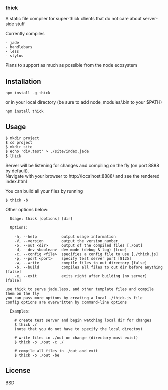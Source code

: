 ### thick

A static file compiler for super-thick clients that do not care about server-side stuff

Currently compiles

	- jade
	- handlebars
	- less
	- stylus

Plans to support as much as possible from the node ecosystem

## Installation

``````
npm install -g thick
``````
or in your local directory (be sure to add node_modules/.bin to your $PATH)

``````
npm install thick
``````


## Usage

``````
$ mkdir project
$ cd project
$ mkdir site
$ echo 'div.test' > ./site/index.jade
$ thick

``````

 Server will be listening for changes and compiling on the fly (on port 8888 by default).  
 Navigate with your browser to http://localhost:8888/ and see the rendered index.html  

 You can build all your files by running

``````
$ thick -b
``````

 Other options below:

``````
  Usage: thick [options] [dir]

  Options:

    -h, --help           output usage information
    -V, --version        output the version number
    -o, --out <dir>      output of the compiled files [./out]
    -d, --dev <boolean>  dev mode (debug & log) [true] 
    -c, --config <file>  specifies a config file to use [./thick.js]
    -p, --port <port>    specify test server port [8125]
    -w, --write          compile files to out directory [false]
    -b, --build          compiles all files to out dir before anything [false]
    -e, --exit           exits right after building (no server) [false]

use thick to serve jade,less, and other template files and compile them on the fly
you can pass more options by creating a local ./thick.js file
config options are overwritten by command-line options

  Examples:

    # create test server and begin watching local dir for changes
    $ thick ./
    (note that you do not have to specify the local directoy)

    # write files in ./out on change (directory must exist)
    $ thick -o ./out -c ./

    # compile all files in ./out and exit
    $ thick -o ./out -be

``````

## License

BSD